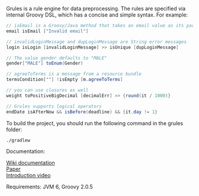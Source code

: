 Grules is a rule engine for data preprocessing. The rules are specified via internal Groovy DSL, which has a concise and simple syntax. For example:

```java
// isEmail is a Groovy/Java method that takes an email value as its parameter
email isEmail ["Invalid email"]

// invalidLoginMessage and dupLoginMessage are String error messages
login isLogin [invalidLoginMessage] >> isUnique [dupLoginMessage] 

// The value gender defaults to "MALE"
gender["MALE"] toEnum(Gender) 

// agreeToTerms is a message from a resource bundle
termsCondition[""] !isEmpty [m.agreeToTerms] 

// you can use closures as well
weight toPositiveBigDecimal [decimalErr] >> {round(it / 1000)} 

// Grules supports logical operators 
endDate isAfterNow && isBefore(deadline) && {it.day != 1}
```
To build the project, you should run the following command in the grules folder:

    ./gradlew

Documentation:

<a href="https://github.com/zhaber/grules/wiki">Wiki documentation</a><br>
<a href="http://digitalcommons.mcmaster.ca/cgi/viewcontent.cgi?article=8244&context=opendissertations">Paper</a><br>
<a href="http://www.youtube.com/watch?v=6RYbDRY6cvQ">Introduction video</a><br>

Requirements: JVM 6, Groovy 2.0.5

